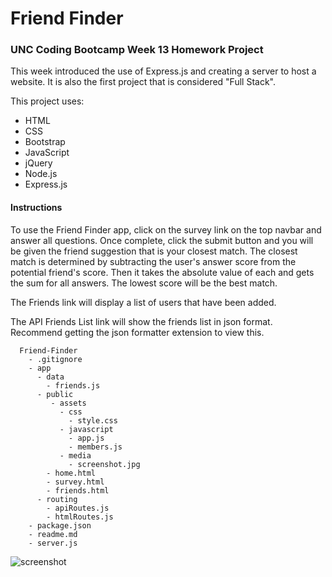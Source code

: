 # Friend Finder

### UNC Coding Bootcamp Week 13 Homework Project


This week introduced the use of Express.js and creating a server to host a website. It is also the first project that is considered "Full Stack".

This project uses:

* HTML
* CSS
* Bootstrap
* JavaScript
* jQuery
* Node.js
* Express.js

#### Instructions

To use the Friend Finder app, click on the survey link on the top navbar and answer all questions.  Once complete, click the submit button and you will be given the friend suggestion that is your closest match. The closest match is determined by subtracting the user's answer score from the potential friend's score. Then it takes the absolute value of each and gets the sum for all answers. The lowest score will be the best match.

The Friends link will display a list of users that have been added.

The API Friends List link will show the friends list in json format.  Recommend getting the json formatter extension to view this.

```
  Friend-Finder  
    - .gitignore
    - app
      - data
        - friends.js 
      - public
         - assets
           - css
             - style.css
           - javascript
             - app.js
             - members.js
           - media
             - screenshot.jpg
        - home.html
        - survey.html
        - friends.html
      - routing
        - apiRoutes.js
        - htmlRoutes.js
    - package.json
    - readme.md
    - server.js
  ```

  ![screenshot](/media/screenshot.jpg)